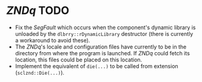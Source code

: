 # *ZNDq* TODO

- Fix the *SegFault* which occurs when the component's dynamic library is unloaded by the `dlbrry::rDynamicLibrary` destructor (there is currently a workaround to avoid these).
- The *ZNDq*'s locale and configuration files have currently to be in the directory from where the program is launched. If *ZNDq* could fetch its location, this files could be placed on this location.
- Implement the equivalent of `die(...)` to be called from extension (`sclznd::Die(...)`).
